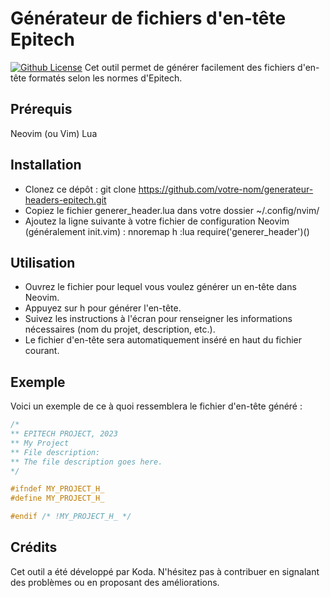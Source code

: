 # Générateur de fichiers d'en-tête Epitech
[![Github License](https://img.shields.io/github/license/Koda777/tek-header.nvim)](https://github.com/Koda777/tek-header.nvim/blob/master/LICENSE)
Cet outil permet de générer facilement des fichiers d'en-tête formatés selon les normes d'Epitech.

## Prérequis
Neovim (ou Vim)
Lua

## Installation
- Clonez ce dépôt : git clone https://github.com/votre-nom/generateur-headers-epitech.git
- Copiez le fichier generer_header.lua dans votre dossier ~/.config/nvim/
- Ajoutez la ligne suivante à votre fichier de configuration Neovim (généralement init.vim) : nnoremap <leader>h :lua require('generer_header')()<CR>

## Utilisation
- Ouvrez le fichier pour lequel vous voulez générer un en-tête dans Neovim.
- Appuyez sur <leader>h pour générer l'en-tête.
- Suivez les instructions à l'écran pour renseigner les informations nécessaires (nom du projet, description, etc.).
- Le fichier d'en-tête sera automatiquement inséré en haut du fichier courant.

## Exemple
Voici un exemple de ce à quoi ressemblera le fichier d'en-tête généré :

```c
/*
** EPITECH PROJECT, 2023
** My Project
** File description:
** The file description goes here.
*/

#ifndef MY_PROJECT_H_
#define MY_PROJECT_H_

#endif /* !MY_PROJECT_H_ */
```
## Crédits
Cet outil a été développé par Koda. N'hésitez pas à contribuer en signalant des problèmes ou en proposant des améliorations.
